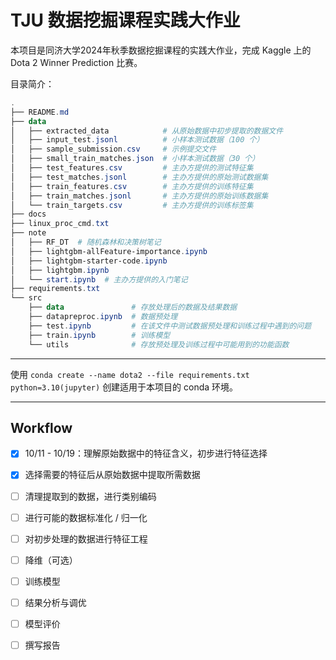 # TJU 数据挖掘课程实践大作业

本项目是同济大学2024年秋季数据挖掘课程的实践大作业，完成 Kaggle 上的 Dota 2 Winner Prediction 比赛。

目录简介：

```powershell
.
├── README.md
├── data
│   ├── extracted_data            # 从原始数据中初步提取的数据文件
│   ├── input_test.jsonl          # 小样本测试数据（100 个）
│   ├── sample_submission.csv     # 示例提交文件
│   ├── small_train_matches.json  # 小样本测试数据（30 个）
│   ├── test_features.csv         # 主办方提供的测试特征集
│   ├── test_matches.jsonl        # 主办方提供的原始测试数据集
│   ├── train_features.csv        # 主办方提供的训练特征集
│   ├── train_matches.jsonl       # 主办方提供的原始训练数据集
│   └── train_targets.csv         # 主办方提供的训练标签集
├── docs
├── linux_proc_cmd.txt
├── note
│   ├── RF_DT  # 随机森林和决策树笔记
│   ├── lightgbm-allFeature-importance.ipynb
│   ├── lightgbm-starter-code.ipynb
│   ├── lightgbm.ipynb
│   └── start.ipynb  # 主办方提供的入门笔记
├── requirements.txt
└── src
    ├── data               # 存放处理后的数据及结果数据
    ├── datapreproc.ipynb  # 数据预处理
    ├── test.ipynb         # 在该文件中测试数据预处理和训练过程中遇到的问题
    ├── train.ipynb        # 训练模型
    └── utils              # 存放预处理及训练过程中可能用到的功能函数
```

---

使用 `conda create --name dota2 --file requirements.txt python=3.10(jupyter)` 创建适用于本项目的 conda 环境。

---

## Workflow

- [x] 10/11 - 10/19：理解原始数据中的特征含义，初步进行特征选择

- [x] 选择需要的特征后从原始数据中提取所需数据

- [ ] 清理提取到的数据，进行类别编码

- [ ] 进行可能的数据标准化 / 归一化

- [ ] 对初步处理的数据进行特征工程

- [ ] 降维（可选）

- [ ] 训练模型

- [ ] 结果分析与调优

- [ ] 模型评价

- [ ] 撰写报告
